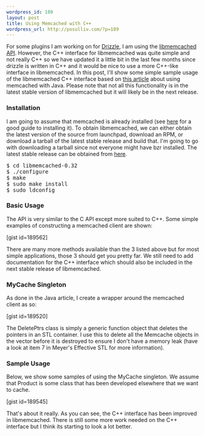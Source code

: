 ```yaml
--- 
wordpress_id: 189
layout: post
title: Using Memcached with C++
wordpress_url: http://posulliv.com/?p=189
---
```

For some plugins I am working on for <a href="http://www.drizzle.org/">Drizzle</a>, I am using the <a href="https://launchpad.net/libmemcached">libmemcached API</a>. However, the C++ interface for libmemcached was quite simple and not really C++ so we have updated it a little bit in the last few months since drizzle is written in C++ and it would be nice to use a more C++-like interface in libmemcached. In this post, I'll show some simple sample usage of the libmemcached C++ interface based on <a href="http://sacharya.com/using-memcached-with-java/">this article</a> about using memcached with Java. Please note that not all this functionality is in the latest stable version of libmemcached but it will likely be in the next release.
<h3>Installation</h3>
I am going to assume that memcached is already installed (see <a href="http://blog.ajohnstone.com/archives/installing-memcached/">here</a> for a good guide to installing it). To obtain libmemcached, we can either obtain the latest version of the source from launchpad, download an RPM, or download a tarball of the latest stable release and build that. I'm going to go with downloading a tarball since not everyone might have bzr installed. The latest stable release can be obtained from <a href="http://tangent.org/552/libmemcached.html">here</a>.
<pre>$ cd libmemcached-0.32
$ ./configure
$ make
$ sudo make install
$ sudo ldconfig</pre>
<h3>Basic Usage</h3>
The API is very similar to the C API except more suited to C++. Some simple examples of constructing a memcached client are shown:

[gist id=189562]

There are many more methods available than the 3 listed above but for most simple applications, those 3 should get you pretty far. We still need to add documentation for the C++ interface which should also be included in the next stable release of libmemcached.
<h3>MyCache Singleton</h3>
As done in the Java article, I create a wrapper around the memcached client as so:

[gist id=189520]

The DeletePtrs class is simply a generic function object that deletes the pointers in an STL container. I use this to delete all the Memcache objects in the vector before it is destroyed to ensure I don't have a memory leak (have a look at item 7 in Meyer's Effective STL for more information).
<h3>Sample Usage</h3>
Below, we show some samples of using the MyCache singleton. We assume that Product is some class that has been developed elsewhere that we want to cache.

[gist id=189545]

That's about it really. As you can see, the C++ interface has been improved in libmemcached. There is still some more work needed on the C++ interface but I think its starting to look a lot better.
